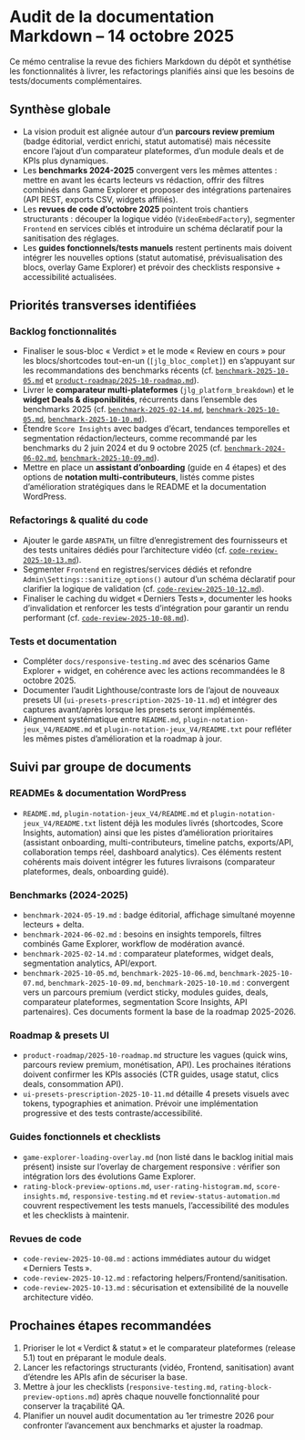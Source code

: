 # Audit de la documentation Markdown – 14 octobre 2025

Ce mémo centralise la revue des fichiers Markdown du dépôt et synthétise les fonctionnalités à livrer, les refactorings planifiés ainsi que les besoins de tests/documents complémentaires.

## Synthèse globale
- La vision produit est alignée autour d’un **parcours review premium** (badge éditorial, verdict enrichi, statut automatisé) mais nécessite encore l’ajout d’un comparateur plateformes, d’un module deals et de KPIs plus dynamiques.
- Les **benchmarks 2024-2025** convergent vers les mêmes attentes : mettre en avant les écarts lecteurs vs rédaction, offrir des filtres combinés dans Game Explorer et proposer des intégrations partenaires (API REST, exports CSV, widgets affiliés).
- Les **revues de code d’octobre 2025** pointent trois chantiers structurants : découper la logique vidéo (`VideoEmbedFactory`), segmenter `Frontend` en services ciblés et introduire un schéma déclaratif pour la sanitisation des réglages.
- Les **guides fonctionnels/tests manuels** restent pertinents mais doivent intégrer les nouvelles options (statut automatisé, prévisualisation des blocs, overlay Game Explorer) et prévoir des checklists responsive + accessibilité actualisées.

## Priorités transverses identifiées
### Backlog fonctionnalités
- Finaliser le sous-bloc « Verdict » et le mode « Review en cours » pour les blocs/shortcodes tout-en-un (`[jlg_bloc_complet]`) en s’appuyant sur les recommandations des benchmarks récents (cf. [`benchmark-2025-10-05.md`](benchmark-2025-10-05.md) et [`product-roadmap/2025-10-roadmap.md`](product-roadmap/2025-10-roadmap.md)).
- Livrer le **comparateur multi-plateformes** (`jlg_platform_breakdown`) et le **widget Deals & disponibilités**, récurrents dans l’ensemble des benchmarks 2025 (cf. [`benchmark-2025-02-14.md`](benchmark-2025-02-14.md), [`benchmark-2025-10-05.md`](benchmark-2025-10-05.md), [`benchmark-2025-10-10.md`](benchmark-2025-10-10.md)).
- Étendre `Score Insights` avec badges d’écart, tendances temporelles et segmentation rédaction/lecteurs, comme recommandé par les benchmarks du 2 juin 2024 et du 9 octobre 2025 (cf. [`benchmark-2024-06-02.md`](benchmark-2024-06-02.md), [`benchmark-2025-10-09.md`](benchmark-2025-10-09.md)).
- Mettre en place un **assistant d’onboarding** (guide en 4 étapes) et des options de **notation multi-contributeurs**, listés comme pistes d’amélioration stratégiques dans le README et la documentation WordPress.

### Refactorings & qualité du code
- Ajouter le garde `ABSPATH`, un filtre d’enregistrement des fournisseurs et des tests unitaires dédiés pour l’architecture vidéo (cf. [`code-review-2025-10-13.md`](code-review-2025-10-13.md)).
- Segmenter `Frontend` en registres/services dédiés et refondre `Admin\Settings::sanitize_options()` autour d’un schéma déclaratif pour clarifier la logique de validation (cf. [`code-review-2025-10-12.md`](code-review-2025-10-12.md)).
- Finaliser le caching du widget « Derniers Tests », documenter les hooks d’invalidation et renforcer les tests d’intégration pour garantir un rendu performant (cf. [`code-review-2025-10-08.md`](code-review-2025-10-08.md)).

### Tests et documentation
- Compléter `docs/responsive-testing.md` avec des scénarios Game Explorer + widget, en cohérence avec les actions recommandées le 8 octobre 2025.
- Documenter l’audit Lighthouse/contraste lors de l’ajout de nouveaux presets UI (`ui-presets-prescription-2025-10-11.md`) et intégrer des captures avant/après lorsque les presets seront implémentés.
- Alignement systématique entre `README.md`, `plugin-notation-jeux_V4/README.md` et `plugin-notation-jeux_V4/README.txt` pour refléter les mêmes pistes d’amélioration et la roadmap à jour.

## Suivi par groupe de documents
### READMEs & documentation WordPress
- `README.md`, `plugin-notation-jeux_V4/README.md` et `plugin-notation-jeux_V4/README.txt` listent déjà les modules livrés (shortcodes, Score Insights, automation) ainsi que les pistes d’amélioration prioritaires (assistant onboarding, multi-contributeurs, timeline patchs, exports/API, collaboration temps réel, dashboard analytics). Ces éléments restent cohérents mais doivent intégrer les futures livraisons (comparateur plateformes, deals, onboarding guidé).

### Benchmarks (2024-2025)
- `benchmark-2024-05-19.md` : badge éditorial, affichage simultané moyenne lecteurs + delta.
- `benchmark-2024-06-02.md` : besoins en insights temporels, filtres combinés Game Explorer, workflow de modération avancé.
- `benchmark-2025-02-14.md` : comparateur plateformes, widget deals, segmentation analytics, API/export.
- `benchmark-2025-10-05.md`, `benchmark-2025-10-06.md`, `benchmark-2025-10-07.md`, `benchmark-2025-10-09.md`, `benchmark-2025-10-10.md` : convergent vers un parcours premium (verdict sticky, modules guides, deals, comparateur plateformes, segmentation Score Insights, API partenaires). Ces documents forment la base de la roadmap 2025-2026.

### Roadmap & presets UI
- `product-roadmap/2025-10-roadmap.md` structure les vagues (quick wins, parcours review premium, monétisation, API). Les prochaines itérations doivent confirmer les KPIs associés (CTR guides, usage statut, clics deals, consommation API).
- `ui-presets-prescription-2025-10-11.md` détaille 4 presets visuels avec tokens, typographies et animation. Prévoir une implémentation progressive et des tests contraste/accessibilité.

### Guides fonctionnels et checklists
- `game-explorer-loading-overlay.md` (non listé dans le backlog initial mais présent) insiste sur l’overlay de chargement responsive : vérifier son intégration lors des évolutions Game Explorer.
- `rating-block-preview-options.md`, `user-rating-histogram.md`, `score-insights.md`, `responsive-testing.md` et `review-status-automation.md` couvrent respectivement les tests manuels, l’accessibilité des modules et les checklists à maintenir.

### Revues de code
- `code-review-2025-10-08.md` : actions immédiates autour du widget « Derniers Tests ».
- `code-review-2025-10-12.md` : refactoring helpers/Frontend/sanitisation.
- `code-review-2025-10-13.md` : sécurisation et extensibilité de la nouvelle architecture vidéo.

## Prochaines étapes recommandées
1. Prioriser le lot « Verdict & statut » et le comparateur plateformes (release 5.1) tout en préparant le module deals.
2. Lancer les refactorings structurants (vidéo, Frontend, sanitisation) avant d’étendre les APIs afin de sécuriser la base.
3. Mettre à jour les checklists (`responsive-testing.md`, `rating-block-preview-options.md`) après chaque nouvelle fonctionnalité pour conserver la traçabilité QA.
4. Planifier un nouvel audit documentation au 1er trimestre 2026 pour confronter l’avancement aux benchmarks et ajuster la roadmap.
